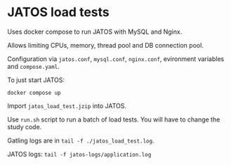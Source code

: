 # JATOS load tests

Uses docker compose to run JATOS with MySQL and Nginx.

Allows limiting CPUs, memory, thread pool and DB connection pool.

Configuration via `jatos.conf`, `mysql.conf`, `nginx.conf`, evironment variables and `compose.yaml`.

To just start JATOS:

```shell
docker compose up
```

Import `jatos_load_test.jzip` into JATOS.

Use `run.sh` script to run a batch of load tests. You will have to change the study code.

Gatling logs are in `tail -f ./jatos_load_test.log`.

JATOS logs: `tail -f jatos-logs/application.log`
